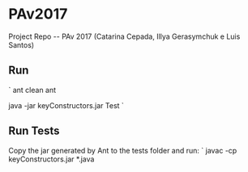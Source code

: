 # PAv2017
Project Repo -- PAv 2017 (Catarina Cepada, Illya Gerasymchuk e Luis Santos)


## Run
`
ant clean
ant

java -jar keyConstructors.jar Test
`
## Run Tests
Copy the jar generated by Ant to the tests folder and run:
`
javac -cp keyConstructors.jar *.java
```
